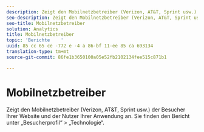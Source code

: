 ```yaml
---
description: Zeigt den Mobilnetzbetreiber (Verizon, AT&T, Sprint usw.) der Besucher Ihrer Website und der Nutzer Ihrer Anwendung an. Sie finden den Bericht unter „Besucherprofil“ > „Technologie“.
seo-description: Zeigt den Mobilnetzbetreiber (Verizon, AT&T, Sprint usw.) der Besucher Ihrer Website und der Nutzer Ihrer Anwendung an. Sie finden den Bericht unter „Besucherprofil“ > „Technologie“.
seo-title: Mobilnetzbetreiber
solution: Analytics
title: Mobilnetzbetreiber
topic: 'Berichte    '
uuid: 85 cc 65 ce -772 e -4 a 86-bf 11-ee 85 ca 693134
translation-type: tm+mt
source-git-commit: 86fe1b3650100a05e52fb2102134fee515c871b1

---
```



# Mobilnetzbetreiber

Zeigt den Mobilnetzbetreiber (Verizon, AT&amp;T, Sprint usw.) der Besucher Ihrer Website und der Nutzer Ihrer Anwendung an. Sie finden den Bericht unter „Besucherprofil“ &gt; „Technologie“.

